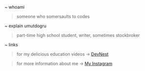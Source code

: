 ~ whoami
> someone who somersaults to codes

~ explain umutdogru
> part-time high school student, writer, sometimes stockbroker

~ links
> for my delicious education videos -> [DevNest](https://youtube.com/@noracode12)

> for more information about me -> [My Instagram](https://instagram.com/umut_dogru2208)
